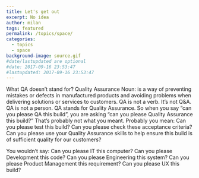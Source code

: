```yaml
---
title: Let's get out
excerpt: No idea
author: milan
tags: featured
permalink: /topics/space/
categories:
  - topics
  - space
background-image: source.gif
#date/lastupdated are optional
#date: 2017-09-16 23:53:47
#lastupdated: 2017-09-16 23:53:47
---
```


What QA doesn’t stand for?
Quality Assurance
Noun: is a way of preventing mistakes or defects in manufactured products and avoiding problems when delivering solutions or services to customers.
QA is not a verb.
It’s not Q&A.
QA is not a person.
QA stands for Quality Assurance.
So when you say “can you please QA this build”, you are asking “can you please Quality Assurance this build?” That’s probably not what you meant.
Probably you mean:
Can you please test this build?
Can you please check these acceptance criteria?
Can you please use your Quality Assurance skills to help ensure this build is of sufficient quality for our customers?

You wouldn’t say:
Can you please IT this computer?
Can you please Development this code?
Can you please Engineering this system?
Can you please Product Management this requirement?
Can you please UX this build?